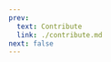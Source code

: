 ```yaml
---
prev:
  text: Contribute
  link: ./contribute.md
next: false
---
```


<!--@include: ../CHANGES.md-->
